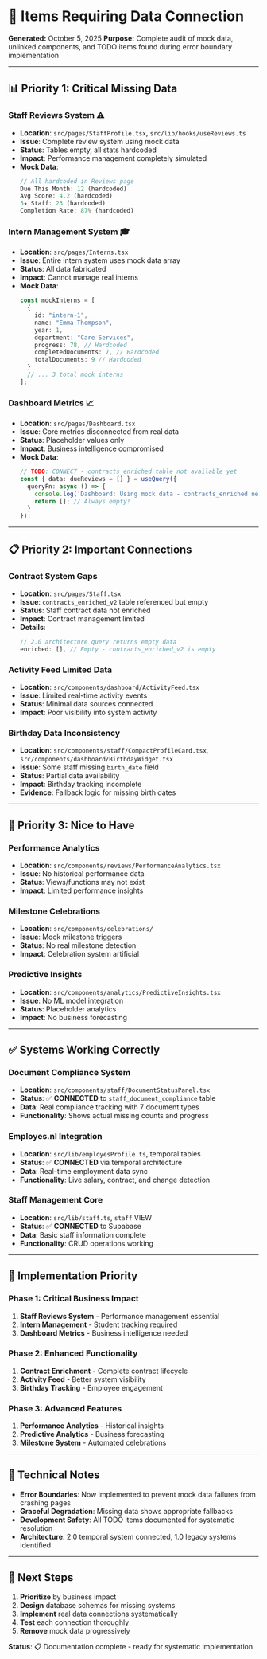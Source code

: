 # 🔗 **Items Requiring Data Connection**

**Generated:** October 5, 2025
**Purpose:** Complete audit of mock data, unlinked components, and TODO items found during error boundary implementation

---

## 📊 **Priority 1: Critical Missing Data**

### **Staff Reviews System** ⚠️
- **Location**: `src/pages/StaffProfile.tsx`, `src/lib/hooks/useReviews.ts`
- **Issue**: Complete review system using mock data
- **Status**: Tables empty, all stats hardcoded
- **Impact**: Performance management completely simulated
- **Mock Data**:
  ```typescript
  // All hardcoded in Reviews page
  Due This Month: 12 (hardcoded)
  Avg Score: 4.2 (hardcoded)
  5★ Staff: 23 (hardcoded)
  Completion Rate: 87% (hardcoded)
  ```

### **Intern Management System** 🎓
- **Location**: `src/pages/Interns.tsx`
- **Issue**: Entire intern system uses mock data array
- **Status**: All data fabricated
- **Impact**: Cannot manage real interns
- **Mock Data**:
  ```typescript
  const mockInterns = [
    {
      id: "intern-1",
      name: "Emma Thompson",
      year: 1,
      department: "Care Services",
      progress: 78, // Hardcoded
      completedDocuments: 7, // Hardcoded
      totalDocuments: 9 // Hardcoded
    }
    // ... 3 total mock interns
  ];
  ```

### **Dashboard Metrics** 📈
- **Location**: `src/pages/Dashboard.tsx`
- **Issue**: Core metrics disconnected from real data
- **Status**: Placeholder values only
- **Impact**: Business intelligence compromised
- **Mock Data**:
  ```typescript
  // TODO: CONNECT - contracts_enriched table not available yet
  const { data: dueReviews = [] } = useQuery({
    queryFn: async () => {
      console.log('Dashboard: Using mock data - contracts_enriched needs connection');
      return []; // Always empty!
    }
  });
  ```

---

## 📋 **Priority 2: Important Connections**

### **Contract System Gaps**
- **Location**: `src/pages/Staff.tsx`
- **Issue**: `contracts_enriched_v2` table referenced but empty
- **Status**: Staff contract data not enriched
- **Impact**: Contract management limited
- **Details**:
  ```typescript
  // 2.0 architecture query returns empty data
  enriched: [], // Empty - contracts_enriched_v2 is empty
  ```

### **Activity Feed Limited Data**
- **Location**: `src/components/dashboard/ActivityFeed.tsx`
- **Issue**: Limited real-time activity events
- **Status**: Minimal data sources connected
- **Impact**: Poor visibility into system activity

### **Birthday Data Inconsistency**
- **Location**: `src/components/staff/CompactProfileCard.tsx`, `src/components/dashboard/BirthdayWidget.tsx`
- **Issue**: Some staff missing `birth_date` field
- **Status**: Partial data availability
- **Impact**: Birthday tracking incomplete
- **Evidence**: Fallback logic for missing birth dates

---

## 🔧 **Priority 3: Nice to Have**

### **Performance Analytics**
- **Location**: `src/components/reviews/PerformanceAnalytics.tsx`
- **Issue**: No historical performance data
- **Status**: Views/functions may not exist
- **Impact**: Limited performance insights

### **Milestone Celebrations**
- **Location**: `src/components/celebrations/`
- **Issue**: Mock milestone triggers
- **Status**: No real milestone detection
- **Impact**: Celebration system artificial

### **Predictive Insights**
- **Location**: `src/components/analytics/PredictiveInsights.tsx`
- **Issue**: No ML model integration
- **Status**: Placeholder analytics
- **Impact**: No business forecasting

---

## ✅ **Systems Working Correctly**

### **Document Compliance System**
- **Location**: `src/components/staff/DocumentStatusPanel.tsx`
- **Status**: ✅ **CONNECTED** to `staff_document_compliance` table
- **Data**: Real compliance tracking with 7 document types
- **Functionality**: Shows actual missing counts and progress

### **Employes.nl Integration**
- **Location**: `src/lib/employesProfile.ts`, temporal tables
- **Status**: ✅ **CONNECTED** via temporal architecture
- **Data**: Real-time employment data sync
- **Functionality**: Live salary, contract, and change detection

### **Staff Management Core**
- **Location**: `src/lib/staff.ts`, `staff` VIEW
- **Status**: ✅ **CONNECTED** to Supabase
- **Data**: Basic staff information complete
- **Functionality**: CRUD operations working

---

## 🎯 **Implementation Priority**

### **Phase 1: Critical Business Impact**
1. **Staff Reviews System** - Performance management essential
2. **Intern Management** - Student tracking required
3. **Dashboard Metrics** - Business intelligence needed

### **Phase 2: Enhanced Functionality**
1. **Contract Enrichment** - Complete contract lifecycle
2. **Activity Feed** - Better system visibility
3. **Birthday Tracking** - Employee engagement

### **Phase 3: Advanced Features**
1. **Performance Analytics** - Historical insights
2. **Predictive Analytics** - Business forecasting
3. **Milestone System** - Automated celebrations

---

## 📝 **Technical Notes**

- **Error Boundaries**: Now implemented to prevent mock data failures from crashing pages
- **Graceful Degradation**: Missing data shows appropriate fallbacks
- **Development Safety**: All TODO items documented for systematic resolution
- **Architecture**: 2.0 temporal system connected, 1.0 legacy systems identified

---

## 🚀 **Next Steps**

1. **Prioritize** by business impact
2. **Design** database schemas for missing systems
3. **Implement** real data connections systematically
4. **Test** each connection thoroughly
5. **Remove** mock data progressively

**Status**: 📋 Documentation complete - ready for systematic implementation